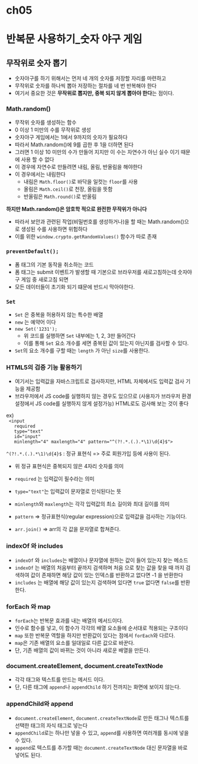 # ch05
# 반복문 사용하기_숫자 야구 게임
## 무작위로 숫자 뽑기
- 숫자야구를 하기 위해서는 먼저 네 개의 숫자를 저장할 자리를 마련하고
- 무작위로 숫자를 하나씩 뽑아 저장하는 절차를 네 번 반복해야 한다
- 여기서 중요한 것은 **무작위로 뽑지만, 중복 되지 않게 뽑아야 한다**는 점이다.

### Math.random()
- 무작위 숫자를 생성하는 함수
- 0 이상 1 미만의 수를 무작위로 생성
- 숫자야구 게임에서는 1에서 9까지의 숫자가 필요하다
- 따라서 Math.random()에 9를 곱한 후 1을 더하면 된다
- 그러면 1 이상 10 미만의 수가 만들어 지지만 이 수는 자연수가 아닌 실수 이기 때문에 사용 할 수 없다
- 이 경우에 자연수로 만들려면 내림, 올림, 반올림을 해야한다
- 이 경우에서는 내림한다
  - 내림은 `Math.floor()`로 바닥을 일컷는 `floor`를 사용
  - 올림은 `Math.ceil()`로 천장, 올림을 뜻함
  - 반올림은 `Math.round()`로 반올림

**하지만 Math.random()은 암호학 적으로 완전한 무작위가 아니다**
  - 따라서 보안과 관련된 작업(비밀번호를 생성하거나)을 할 때는 Math.random()으로 생성된 수를 사용하면 위험하다
  - 이를 위한 `window.crypto.getRandomValues()` 함수가 따로 존재

### `preventDefault();`
- 폼 태그의 기본 동작을 취소하는 코드
- 폼 태그는 submit 이벤트가 발생할 때 기본으로 브라우저를 새로고침하는데 숫자야구 게임 중 새로고침 되면
- 모든 데이터들이 초기화 되기 떄문에 반드시 막아야한다.

### `Set`
- `Set` 은 중복을 허용하지 않는 특수한 배열
- `new` 는 예약어 이다
- `new Set('1231');`
  - 위 코드를 실행하면 `Set` 내부에는 1, 2, 3만 들어간다
  - 이를 통해 `Set` 요소 개수를 세면 중복된 값이 있는지 아닌지를 검사할 수 있다.
- `Set`의 요소 개수를 구할 때는 `length` 가 아닌 `size`를 사용한다.

### HTML5의 검증 기능 활용하기
- 여기서는 입력값을 자바스크립트로 검사하지만, HTML 자체에서도 입력값 검사 기능을 제공함
- 브라우저에서 JS code를 실행하지 않는 경우도 있으므로 (사용자가 브라우저 환경 설정에서 JS code를 실행하지 않게 설정가능) HTML로도 검사해 보는 것이 좋다

ex)<br>
` <input`<br>
`   required`<br>
`   type="text"`<br>
`   id="input"`<br>
`   minlength="4" maxlength="4" pattern="^(?!.*.(.).*\1)\d{4}$">`<br>

`^(?!.*.(.).*\1)\d{4}$` : 정규 표현식 => 주로 회원가입 등에 사용이 된다.
- 위 정규 표현식은 중복되지 않은 4자리 숫자를 의미

- `required` 는 입력값이 필수라는 의미
- `type="text"`는 입력값이 문자열로 인식된다는 뜻
- `minlength`와 `maxlength`는 각각 입력값의 최소 길이와 최대 길이를 의미
- `pattern` => 정규표현식(regular expression)으로 입력값을 검사하는 기능이다.

- `arr.join()` => arr의 각 값을 문자열로 합쳐준다.

### indexOf 와 includes
- `indexOf` 와 `includes`는 배열이나 문자열에 원하는 값이 들어 있는지 찾는 메소드
- `indexOf` 는 배열의 처음부터 끝까지 검색하며 처음 으로 찾는 값을 찾을 때 까지 검색하여
  값이 존재하면 해당 값이 있는 인덱스를 반환하고 없다면 -1 을 반환한다
- `includes` 는 배열에 해당 값이 있는지 검색하며 있다면 `true` 없다면 `false`를 반환한다.

### forEach 와 map
- `forEach`는 반복문 효과를 내는 배열의 메서드이다.
- 인수로 함수를 넣고, 이 함수가 각각의 배열 요소들에 순서대로 적용되는 구조이다
- `map` 또한 반복문 역할을 하지만 반환값이 있다는 점에서 `forEach`와 다르다.
- `map`은 기존 배열의 요소를 일대일로 다른 값으로 바꾼다.
- 단, 기존 배열의 값이 바뀌는 것이 아니라 새로운 배열을 만든다.

### document.createElement, document.createTextNode
- 각각 태그와 텍스트를 만드는 메서드 이다.
- 단, 다른 태그에 `append`나 `appendChild` 하기 전까지는 화면에 보이지 않는다.

### appendChild와 append
- `document.createElement`, `document.createTextNode`로 만든 태그나 텍스트를 선택한 태그의 자식 태그로 넣는다
- `appendChild`로는 하나만 넣을 수 있고, `append`를 사용하면 여러개를 동시에 넣을 수 있다.
- `append`로 텍스트를 추가할 때는 `document.createTextNode` 대신 문자열을 바로 넣어도 된다.